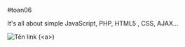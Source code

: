 #toan06

It's all about simple JavaScript, PHP, HTML5 , CSS, AJAX...


![Tên link](https://google.com) (&lt;a&gt;)
